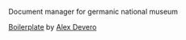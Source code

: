 Document manager for germanic national museum

[Boilerplate](https://github.com/alexdevero/electron-react-webpack-boilerplate.git) by [Alex Devero](https://github.com/alexdevero/)

